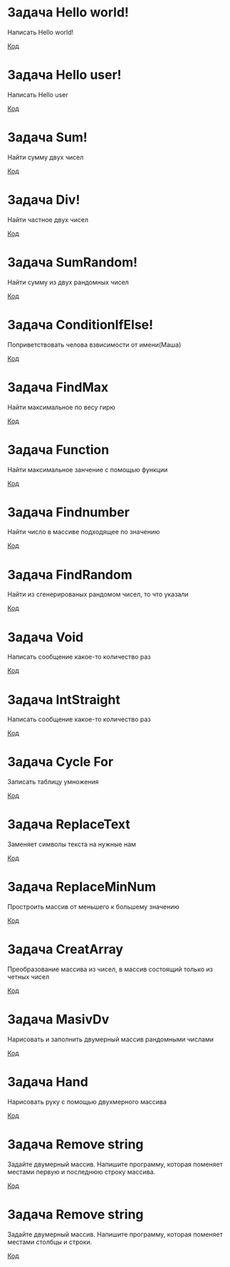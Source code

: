  # Задача Hello world! 
Написать Hello world!

 [Код](Ex001_HelloConcole/Program.cs)

  # Задача Hello user!
 Написать Hello user

 [Код](Ex002_HelloUser/Program.cs)

# Задача Sum!
Найти сумму двух чисел

[Код](Ex003_Sum/Program.cs)

# Задача Div!
Найти частное двух чисел

[Код](Ex004_Div/Program.cs)

# Задача SumRandom!
Найти сумму  из двух рандомных чисел

[Код](Ex005_SumRandom/Program.cs)

# Задача ConditionIfElse!
Поприветствовать челова взвисимости от имени(Маша)

[Код](Ex006_ConditionIfElse/Program.cs)

# Задача FindMax
Найти максимальное по весу гирю

[Код](Ex007_FindMax/Program.cs)

# Задача Function
Найти максимальное занчение с помощью функции

[Код](Ex009_FunctionFindMax/Program.cs)

# Задача Findnumber
Найти число в массиве подходящее по значению

[Код](Ex010_Findnumber/Program.cs)

# Задача FindRandom
Найти из сгенерированых рандомом чисел, то что указали

[Код](Ex011_FindRandomMax/Program.cs)

# Задача Void
Написать сообщение какое-то количество раз

[Код](Ex012_Void/Program.cs)


# Задача IntStraight
Написать сообщение какое-то количество раз

[Код](Ex013_IntString/Program.cs)

# Задача Cycle For
 Записать таблицу умножения

[Код](Ex014_ForCycle/Program.cs)

# Задача ReplaceText
 Заменяет символы текста на нужные нам

[Код](Ex015_ReplaceText/Program.cs)

# Задача ReplaceMinNum
Простроить массив от меньшего к большему значению

[Код](Ex016_ReplaceNum/Program.cs)

# Задача CreatArray
Преобразование массива из чисел, в массив состоящий только из четных чисел

[Код](Ex017_Arraylength/Program.cs)

# Задача MasivDv
Нарисовать и заполнить двумерный массив рандомными числами

[Код](Ex018_MasivDV/Program.cs)

# Задача Hand
Нарисовать руку с помощью двухмерного массива

[Код](Ex019_Hand/Program.cs)

# Задача Remove string
Задайте двумерный массив. Напишите программу, которая поменяет местами первую и последнюю строку массива.

[Код](Ex053_Remove/Program.cs)

# Задача Remove string
Задайте двумерный массив. Напишите программу, которая поменяет местами столбцы и строки. 

[Код](Ex055_Revers/Program.cs)